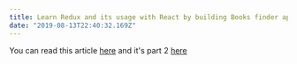 ```yaml
---
title: Learn Redux and its usage with React by building Books finder app
date: "2019-08-13T22:40:32.169Z"
---
```


You can read this article [here](https://blog.flexiple.com/learn-redux-and-its-usage-with-react-by-building-books-finder-app/) and it's part 2 [here](https://blog.flexiple.com/building-a-books-finder-app-using-react-and-redux/)
